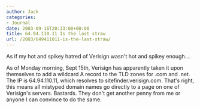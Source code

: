 ```yaml
---
author: Jack
categories:
- Journal
date: 2003-09-16T20:33:08+00:00
title: 64.94.110.11 Is the last straw
url: /2003/649411011-is-the-last-straw/
---
```


As if my hot and spikey hatred of Verisign wasn't hot and spikey enough&#8230;.

As of Monday morning, Sept 15th, Verisign has apparently taken it upon themselves to add a wildcard A record to the TLD zones for .com and .net. The IP is 64.94.110.11, which resolves to sitefinder.verisign.com. That's right, this means all mistyped domain names go directly to a page on one of Verisign's servers. Bastards. They don't get another penny from me or anyone I can convince to do the same.